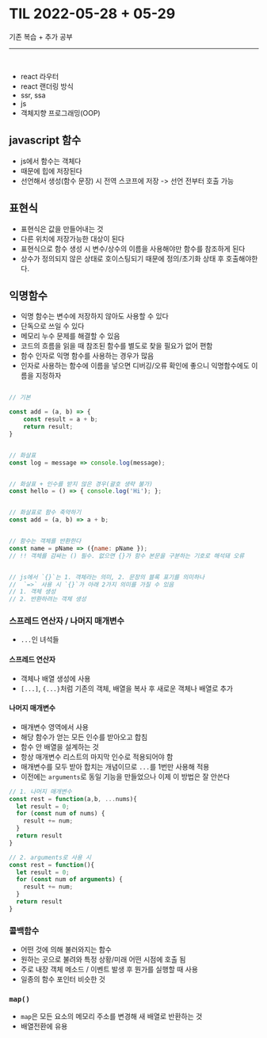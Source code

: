 # TIL 2022-05-28 + 05-29

기존 복습 + 추가 공부

<hr>
<br>

- react 라우터
- react 랜더링 방식
- ssr, ssa
- js
- 객체지향 프로그래밍(OOP)

## javascript 함수

- js에서 함수는 객체다
- 때문에 힙에 저장된다
- 선언해서 생성(함수 문장) 시 전역 스코프에 저장 -> 선언 전부터 호출 가능
 
## 표현식

- 표현식은 값을 만들어내는 것
- 다른 위치에 저장가능한 대상이 된다
- 표현식으로 함수 생성 시 변수/상수의 이름을 사용해야만 함수를 참조하게 된다
- 상수가 정의되지 않은 상태로 호이스팅되기 때문에 정의/초기화 상태 후 호출해야한다.

## 익명함수

- 익명 함수는 변수에 저장하지 않아도 사용할 수 있다
- 단독으로 쓰일 수 있다
- 메모리 누수 문제를 해결할 수 있음
- 코드의 흐름을 읽을 때 참조된 함수를 별도로 찾을 필요가 없어 편함
- 함수 인자로 익명 함수를 사용하는 경우가 많음
- 인자로 사용하는 함수에 이름을 넣으면 디버깅/오류 확인에 좋으니 익명함수에도 이름을 지정하자


```js

// 기본

const add = (a, b) => {
    const result = a + b;
    return result;
}


// 화살표
const log = message => console.log(message);


// 화살표 + 인수를 받지 않은 경우(괄호 생략 불가)
const hello = () => { console.log('Hi'); };


// 화살표로 함수 축약하기
const add = (a, b) => a + b;


// 함수는 객체를 반환한다
const name = pName => ({name: pName });
// !! 객체를 감싸는 () 필수. 없으면 {}가 함수 본문을 구분하는 기호로 해석돼 오류


// js에서 `{}`는 1. 객체라는 의미, 2. 문장의 블록 표기를 의미하나 
//  `=>` 사용 시 `{}`가 아래 2가지 의미를 가질 수 있음
// 1. 객체 생성
// 2. 반환하려는 객체 생성

```


### 스프레드 연산자 / 나머지 매개변수

- `...`인 녀석들

#### 스프레드 연산자 

- 객체나 배열 생성에 사용
- `[...]`, `{...}`처럼 기존의 객체, 배열을 복사 후 새로운 객체나 배열로 추가


#### 나머지 매개변수

- 매개변수 영역에서 사용
- 해당 함수가 얻는 모든 인수를 받아오고 합침
- 함수 안 배열을 설계하는 것
- 항상 매개변수 리스트의 마지막 인수로 적용되어야 함
- 매개변수를 모두 받아 합치는 개념이므로 `...`를 1번만 사용해 적용
- 이전에는 `arguments`로 동일 기능을 만들었으나 이제 이 방법은 잘 안쓴다

```js
// 1. 나머지 매개변수
const rest = function(a,b, ...nums){
  let result = 0;
  for (const num of nums) {
    result += num;
  }
  return result
}

// 2. arguments로 사용 시
const rest = function(){
  let result = 0;
  for (const num of arguments) {
    result += num;
  }
  return result
}
```


### 콜백함수

- 어떤 것에 의해 불러와지는 함수
- 원하는 곳으로 불려와 특정 상황/미래 어떤 시점에 호출 됨
- 주로 내장 객체 메소드 / 이벤트 발생 후 뭔가를 실행할 때 사용
- 일종의 함수 포인터 비슷한 것


### `map()`

- `map`은 모든 요소의 메모리 주소를 변경해 새 배열로 반환하는 것
- 배열전환에 유용

